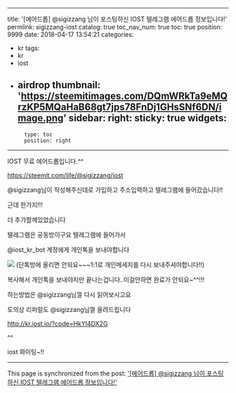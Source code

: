 
---
title: '[에어드롭] @sigizzang 님이 포스팅하신 IOST 텔레그램 에어드롭 정보입니다!'
permlink: sigizzang-iost
catalog: true
toc_nav_num: true
toc: true
position: 9999
date: 2018-04-17 13:54:21
categories:
- kr
tags:
- kr
- iost
- airdrop
thumbnail: 'https://steemitimages.com/DQmWRkTa9eMQrzKP5MQaHaB68gt7jps78FnDj1GHsSNf6DN/image.png'
sidebar:
    right:
        sticky: true
widgets:
    -
        type: toc
        position: right
---


IOST 무료 에어드롭입니다.^^

https://steemit.com/life/@sigizzang/iost


@sigizzang님이 작성해주신데로 가입하고 주소입력하고 텔레그램에 들어갔습니다!!

근데 한가지!!!

더 추가할께있었습니다

텔레그램은 공동방이구요 텔레그램에 들어가서 

@iost_kr_bot 계정에게 개인톡을 보내야합니다

![](https://steemitimages.com/DQmWRkTa9eMQrzKP5MQaHaB68gt7jps78FnDj1GHsSNf6DN/image.png)
(단톡방에 올리면 안되요~~~1:1로 개인메세지를 다시 보내주셔야합니다!!)

복사해서 개인톡을 보내야지만 끝나는겁니다..이걸안하면 완료가 안되요~^^!!!

하는방법은 @sigizzang님껄 다시 읽어보시고요

도의상 리퍼럴도 @sigizzang님껄 올려드립니다

http://kr.iost.io/?code=HkYl4DX2G

^^ 

iost 화이팅~!!

- - -

This page is synchronized from the post: ['[에어드롭] @sigizzang 님이 포스팅하신 IOST 텔레그램 에어드롭 정보입니다!'](https://steemit.com/@virus707/sigizzang-iost)
